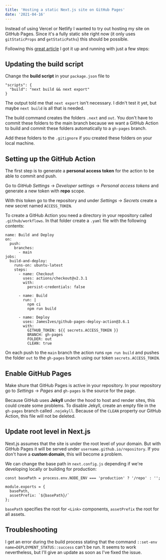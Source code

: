 ```yaml
---
title: 'Hosting a static Next.js site on GitHub Pages'
date: '2021-04-16'
---
```


Instead of using Vercel or Netlify I wanted to try out hosting my site on GitHub Pages.
Since it's a fully static site right now (it only uses `gitStaticProps` and `getStaticPaths`)
this should be possible.

Following this [great article](https://blog.sallai.me/deploy-next-site-to-github-pages) I got it
up and running with just a few steps:


## Updating the build script

Change the **build script** in your `package.json` file to
```
"scripts": {
  "build": "next build && next export"
}
```
The output told me that `next export` isn't necessary. I didn't test it yet, but maybe `next build`
is all that is needed.

The build command creates the folders `.next` and `out`. You don't have to commit these folders to
the main branch because we want a GitHub Action to build and commit these folders automatically to
a `gh-pages` branch.

Add these folders to the `.gitignore` if you created these folders on your local machine.


## Setting up the GitHub Action

The first step is to generate a **personal access token** for the action to be able to commit and push. 

Go to _GitHub Settings_ -> _Developer settings_ -> _Personal access tokens_ and generate a new token
with **repo** scope.

With this token go to the repository and under _Settings_ -> _Secrets_ create a new secret named
`ACCESS_TOKEN`.

To create a GitHub Action you need a directory in your repository called `.github/workflows`. In
that folder create a `.yaml` file with the following contents:

```
name: Build and Deploy
on:
  push:
    branches:
      - main
jobs:
  build-and-deploy:
    runs-on: ubuntu-latest
    steps:
      - name: Checkout
        uses: actions/checkout@v2.3.1
        with:
          persist-credentials: false

      - name: Build
        run: |
          npm ci
          npm run build

      - name: Deploy
        uses: JamesIves/github-pages-deploy-action@3.6.1
        with:
          GITHUB_TOKEN: ${{ secrets.ACCESS_TOKEN }}
          BRANCH: gh-pages
          FOLDER: out
          CLEAN: true
```
On each push to the `main` branch the action runs `npm run build` and pushes the folder `out` to
the `gh-pages` branch using our token `secrets.ACCESS_TOKEN`.


## Enable GitHub Pages

Make shure that GitHub Pages is active in your repository. In your repository go to _Settings_ ->
_Pages_ and `gh-pages` is the source for the page.

Because GitHub uses **Jekyll** under the hood to host and render sites, this could create some problems. To disable Jekyll, create an empty file in the `gh-pages` branch called `.nojekyll`.
Because of the `CLEAN` property our GitHub Action, this file will not be deleted.


## Update root level in Next.js

Next.js assumes that the site is under the root level of your domain. But with GitHub Pages it will
be served under `username.github.io/repository`. If you don't have a **custom domain**, this will become a problem. 

We can change the base path in `next.config.js` depending if we're developing locally or building
for production:

```
const basePath = process.env.NODE_ENV === 'production' ? '/repo' : '';

module.exports = {
  basePath,
  assetPrefix: `${basePath}/`
};
```
`basePath` specifies the root for `<Link>` components, `assetPrefix` the root for all assets.


## Troubleshooting

I get an error during the build process stating that the command `::set-env name=DEPLOYMENT_STATUS::success` can't be run. It seems to work nevertheless, but I'll give an update
as soon as I've fixed the issue.